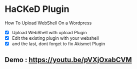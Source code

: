 # HaCKeD Plugin
How To Upload WebShell On a Wordpress

- [x] Upload WebShell with upload Plugin
- [x] Edit the existing plugin with your webshell
- [x] and the last, dont forget to fix Akismet Plugin

## Demo : https://youtu.be/pVXjOxabCVM

